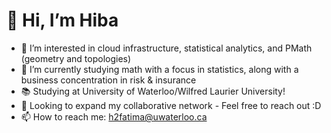 

#  👋 **Hi, I’m Hiba**


- 👀 I’m interested in cloud infrastructure, statistical analytics, and PMath (geometry and topologies)
- 🌱 I’m currently studying math with a focus in statistics, along with a business concentration in risk & insurance
- 📚 Studying at University of Waterloo/Wilfred Laurier University!
- 👥 Looking to expand my collaborative network - Feel free to reach out :D
- 📫 How to reach me: h2fatima@uwaterloo.ca















<!---
HibaFatimaA/HibaFatimaA is a ✨ special ✨ repository because its `README.md` (this file) appears on your GitHub profile.
You can click the Preview link to take a look at your changes.
--->
